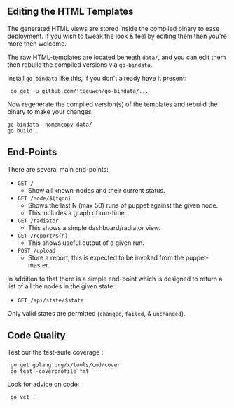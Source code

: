 
## Editing the HTML Templates

The generated HTML views are stored inside the compiled binary to ease
deployment.  If you wish to tweak the look & feel by editing them then
you're more then welcome.

The raw HTML-templates are located beneath `data/`, and you can edit them
then rebuild the compiled versions via `go-bindata`.

Install `go-bindata` like this, if you don't already have it present:

     go get -u github.com/jteeuwen/go-bindata/...

Now regenerate the compiled version(s) of the templates and rebuild the
binary to make your changes:

    go-bindata -nomemcopy data/
    go build .


## End-Points

There are several main end-points:

* `GET /`
  * Show all known-nodes and their current status.
* `GET /node/${fqdn}`
   * Shows the last N (max 50) runs of puppet against the given node.
   * This includes a graph of run-time.
* `GET /radiator`
   * This shows a simple dashboard/radiator view.
* `GET /report/${n}`
   * This shows useful output of a given run.
* `POST /upload`
   * Store a report, this is expected to be invoked from the puppet-master.

In addition to that there is a simple end-point which is designed to
return a list of all the nodes in the given state:

* `GET /api/state/$state`

Only valid states are permitted (`changed`, `failed`, & `unchanged`).



## Code Quality

Test our the test-suite coverage :

     go get golang.org/x/tools/cmd/cover
     go test -coverprofile fmt

Look for advice on code:

     go vet .
